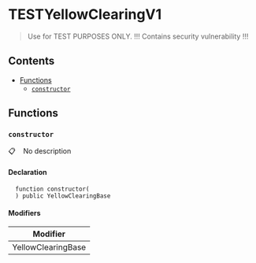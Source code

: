 # TESTYellowClearingV1


> Use for TEST PURPOSES ONLY. !!! Contains security vulnerability !!!

## Contents
<!-- START doctoc generated TOC please keep comment here to allow auto update -->
<!-- DON'T EDIT THIS SECTION, INSTEAD RE-RUN doctoc TO UPDATE -->

- [Functions](#functions)
  - [`constructor`](#constructor)

<!-- END doctoc generated TOC please keep comment here to allow auto update -->

## Functions

### `constructor`

📋   &nbsp;&nbsp;
No description

#### Declaration

```solidity
  function constructor(
  ) public YellowClearingBase
```

#### Modifiers

| Modifier |
| --- |
| YellowClearingBase |
